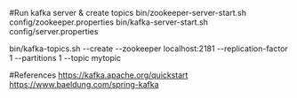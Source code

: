 #Run kafka server & create topics
bin/zookeeper-server-start.sh config/zookeeper.properties
bin/kafka-server-start.sh config/server.properties

bin/kafka-topics.sh --create --zookeeper localhost:2181 --replication-factor 1 --partitions 1 --topic mytopic

#References
https://kafka.apache.org/quickstart
https://www.baeldung.com/spring-kafka